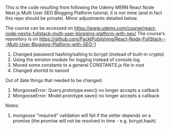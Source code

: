 This is the code resulting from following the Udemy MERN React Node Next.js Multi User SEO Blogging Platform tutorial, it is not mine (and in fact this repo should be private). Minor adjustments detailed below.

The course can be accessed on https://www.udemy.com/course/react-node-nextjs-fullstack-multi-user-blogging-platform-with-seo/
The course's repository is on https://github.com/PacktPublishing/React-Node-FullStack---Multi-User-Blogging-Platform-with-SEO-1

1. Changed password hashing/salting to bcrypt (instead of built-in crypto)
2. Using the winston module for logging instead of console.log
3. Moved some constants to a general CONSTANTS.js file in root
4. Changed shortid to nanoid


Out of date things that needed to be changed:
1. MongooseError: Query.prototype.exec() no longer accepts a callback
2. MongooseError: Model.prototype.save() no longer accepts a callback

Notes:
1. mongoose "required" validation will fail if the setter depends on a promise (the promise will not be resolved in time - e.g. bcrypt.hash)